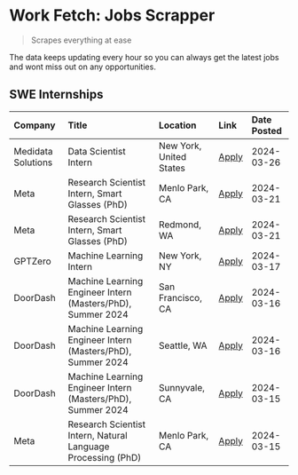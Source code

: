 # Work Fetch: Jobs Scrapper
> Scrapes everything at ease

The data keeps updating every hour so you can always get the latest jobs and wont miss out on any opportunities.

## SWE Internships
<!--START_SECTION:workfetch-->
| Company            | Title                                                        | Location                | Link                                                                                                                                                                                                                                                                   | Date Posted   |
|:-------------------|:-------------------------------------------------------------|:------------------------|:-----------------------------------------------------------------------------------------------------------------------------------------------------------------------------------------------------------------------------------------------------------------------|:--------------|
| Medidata Solutions | Data Scientist Intern                                        | New York, United States | [Apply](https://www.linkedin.com/jobs/view/data-scientist-intern-at-medidata-solutions-3810253704?position=10&pageNum=0&refId=XBoZhEE8jHX9Gxp%2Bfe1X7Q%3D%3D&trackingId=Rrv8yLkPxntFR%2BbjIA%2B7aQ%3D%3D&trk=public_jobs_jserp-result_search-card)                     | 2024-03-26    |
| Meta               | Research Scientist Intern, Smart Glasses (PhD)               | Menlo Park, CA          | [Apply](https://www.linkedin.com/jobs/view/research-scientist-intern-smart-glasses-phd-at-meta-3811308332?position=8&pageNum=0&refId=XBoZhEE8jHX9Gxp%2Bfe1X7Q%3D%3D&trackingId=qjTSDEqm8z1A5LSlZFjCuQ%3D%3D&trk=public_jobs_jserp-result_search-card)                  | 2024-03-21    |
| Meta               | Research Scientist Intern, Smart Glasses (PhD)               | Redmond, WA             | [Apply](https://www.linkedin.com/jobs/view/research-scientist-intern-smart-glasses-phd-at-meta-3811304794?position=12&pageNum=0&refId=XBoZhEE8jHX9Gxp%2Bfe1X7Q%3D%3D&trackingId=e4CllU%2B1rmE9hgXPhl7Oqg%3D%3D&trk=public_jobs_jserp-result_search-card)               | 2024-03-21    |
| GPTZero            | Machine Learning Intern                                      | New York, NY            | [Apply](https://www.linkedin.com/jobs/view/machine-learning-intern-at-gptzero-3860723963?position=9&pageNum=0&refId=XBoZhEE8jHX9Gxp%2Bfe1X7Q%3D%3D&trackingId=wVnIx%2B6oi3jiOJLwY7ucKg%3D%3D&trk=public_jobs_jserp-result_search-card)                                 | 2024-03-17    |
| DoorDash           | Machine Learning Engineer Intern (Masters/PhD), Summer 2024  | San Francisco, CA       | [Apply](https://www.linkedin.com/jobs/view/machine-learning-engineer-intern-masters-phd-summer-2024-at-doordash-3736457737?position=3&pageNum=0&refId=XBoZhEE8jHX9Gxp%2Bfe1X7Q%3D%3D&trackingId=HKqx2wGE3Qw6WuoVdsguzg%3D%3D&trk=public_jobs_jserp-result_search-card) | 2024-03-16    |
| DoorDash           | Machine Learning Engineer Intern (Masters/PhD), Summer 2024  | Seattle, WA             | [Apply](https://www.linkedin.com/jobs/view/machine-learning-engineer-intern-masters-phd-summer-2024-at-doordash-3736455966?position=4&pageNum=0&refId=XBoZhEE8jHX9Gxp%2Bfe1X7Q%3D%3D&trackingId=6CDBvu5GeeCb6KlC3lPZ3A%3D%3D&trk=public_jobs_jserp-result_search-card) | 2024-03-16    |
| DoorDash           | Machine Learning Engineer Intern (Masters/PhD), Summer 2024  | Sunnyvale, CA           | [Apply](https://www.linkedin.com/jobs/view/machine-learning-engineer-intern-masters-phd-summer-2024-at-doordash-3736454973?position=2&pageNum=0&refId=XBoZhEE8jHX9Gxp%2Bfe1X7Q%3D%3D&trackingId=NSHEVeVqAkzuIQe7994YmQ%3D%3D&trk=public_jobs_jserp-result_search-card) | 2024-03-15    |
| Meta               | Research Scientist Intern, Natural Language Processing (PhD) | Menlo Park, CA          | [Apply](https://www.linkedin.com/jobs/view/research-scientist-intern-natural-language-processing-phd-at-meta-3858718375?position=11&pageNum=0&refId=XBoZhEE8jHX9Gxp%2Bfe1X7Q%3D%3D&trackingId=DygtUSVvTvIk0QTr3UGwWw%3D%3D&trk=public_jobs_jserp-result_search-card)   | 2024-03-15    |
<!--END_SECTION:workfetch-->
